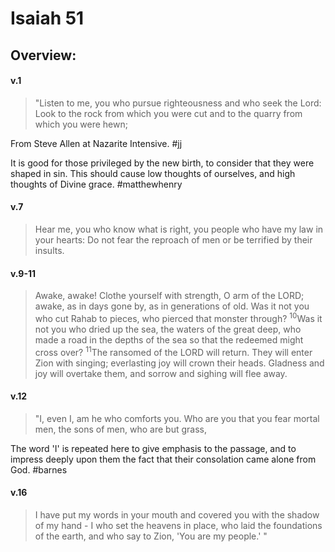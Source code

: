 # Isaiah 51

## Overview:



#### v.1
>"Listen to me, you who pursue righteousness and who seek the Lord: Look to the rock from which you were cut and to the quarry from which you were hewn;

From Steve Allen at Nazarite Intensive.
#jj 

It is good for those privileged by the new birth, to consider that they were shaped in sin. This should cause low thoughts of ourselves, and high thoughts of Divine grace.
#matthewhenry 

#### v.7
>Hear me, you who know what is right, you people who have my law in your hearts: Do not fear the reproach of men or be terrified by their insults.

#### v.9-11
>Awake, awake! Clothe yourself with strength, O arm of the LORD; awake, as in days gone by, as in generations of old. Was it not you who cut Rahab to pieces, who pierced that monster through? <sup>10</sup>Was it not you who dried up the sea, the waters of the great deep, who made a road in the depths of the sea so that the redeemed might cross over? <sup>11</sup>The ransomed of the LORD will return. They will enter Zion with singing; everlasting joy will crown their heads. Gladness and joy will overtake them, and sorrow and sighing will flee away.

#### v.12
>"I, even I, am he who comforts you. Who are you that you fear mortal men, the sons of men, who are but grass,

The word 'I' is repeated here to give emphasis to the passage, and to impress deeply upon them the fact that their consolation came alone from God.
#barnes 

#### v.16
>I have put my words in your mouth and covered you with the shadow of my hand - I who set the heavens in place, who laid the foundations of the earth, and who say to Zion, 'You are my people.' "

